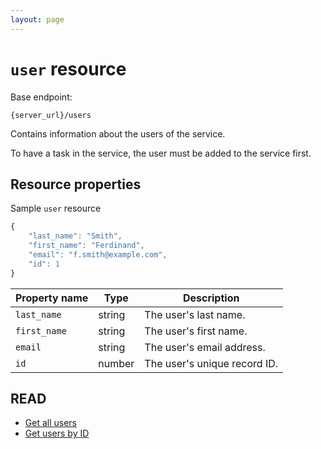 ```yaml
---
layout: page
---
```

# `user` resource

Base endpoint:

```shell
{server_url}/users
```

Contains information about the users of the service.

To have a task in the service, the user must be added to the service first.

## Resource properties

Sample `user` resource

```js
{
    "last_name": "Smith",
    "first_name": "Ferdinand",
    "email": "f.smith@example.com",
    "id": 1
}
```

| Property name | Type | Description |
| ------------- | ----------- | ----------- |
| `last_name` | string | The user's last name. |
| `first_name` | string | The user's first name. |
| `email` | string | The user's email address. |
| `id` | number | The user's unique record ID. |

## READ

* [Get all users](users-get-all-users)
* [Get users by ID](users-get-user-by-id)
